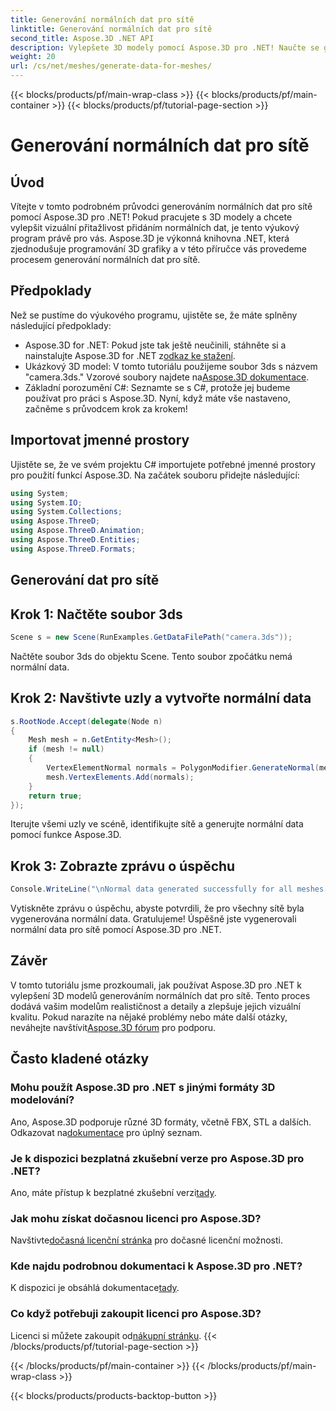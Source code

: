 ```yaml
---
title: Generování normálních dat pro sítě
linktitle: Generování normálních dat pro sítě
second_title: Aspose.3D .NET API
description: Vylepšete 3D modely pomocí Aspose.3D pro .NET! Naučte se generovat normální data pro sítě v tomto podrobném průvodci. Realismus se snoubí s jednoduchostí.
weight: 20
url: /cs/net/meshes/generate-data-for-meshes/
---
```


{{< blocks/products/pf/main-wrap-class >}}
{{< blocks/products/pf/main-container >}}
{{< blocks/products/pf/tutorial-page-section >}}

# Generování normálních dat pro sítě

## Úvod
Vítejte v tomto podrobném průvodci generováním normálních dat pro sítě pomocí Aspose.3D pro .NET! Pokud pracujete s 3D modely a chcete vylepšit vizuální přitažlivost přidáním normálních dat, je tento výukový program právě pro vás. Aspose.3D je výkonná knihovna .NET, která zjednodušuje programování 3D grafiky a v této příručce vás provedeme procesem generování normálních dat pro sítě.
## Předpoklady
Než se pustíme do výukového programu, ujistěte se, že máte splněny následující předpoklady:
-  Aspose.3D for .NET: Pokud jste tak ještě neučinili, stáhněte si a nainstalujte Aspose.3D for .NET z[odkaz ke stažení](https://releases.aspose.com/3d/net/).
-  Ukázkový 3D model: V tomto tutoriálu použijeme soubor 3ds s názvem "camera.3ds." Vzorové soubory najdete na[Aspose.3D dokumentace](https://reference.aspose.com/3d/net/).
- Základní porozumění C#: Seznamte se s C#, protože jej budeme používat pro práci s Aspose.3D.
Nyní, když máte vše nastaveno, začněme s průvodcem krok za krokem!
## Importovat jmenné prostory
Ujistěte se, že ve svém projektu C# importujete potřebné jmenné prostory pro použití funkcí Aspose.3D. Na začátek souboru přidejte následující:
```csharp
using System;
using System.IO;
using System.Collections;
using Aspose.ThreeD;
using Aspose.ThreeD.Animation;
using Aspose.ThreeD.Entities;
using Aspose.ThreeD.Formats;
```
## Generování dat pro sítě
## Krok 1: Načtěte soubor 3ds
```csharp
Scene s = new Scene(RunExamples.GetDataFilePath("camera.3ds"));
```
Načtěte soubor 3ds do objektu Scene. Tento soubor zpočátku nemá normální data.
## Krok 2: Navštivte uzly a vytvořte normální data
```csharp
s.RootNode.Accept(delegate(Node n)
{
    Mesh mesh = n.GetEntity<Mesh>();
    if (mesh != null)
    {
        VertexElementNormal normals = PolygonModifier.GenerateNormal(mesh);
        mesh.VertexElements.Add(normals);
    }
    return true;
});
```
Iterujte všemi uzly ve scéně, identifikujte sítě a generujte normální data pomocí funkce Aspose.3D.
## Krok 3: Zobrazte zprávu o úspěchu
```csharp
Console.WriteLine("\nNormal data generated successfully for all meshes.");
```
Vytiskněte zprávu o úspěchu, abyste potvrdili, že pro všechny sítě byla vygenerována normální data.
Gratulujeme! Úspěšně jste vygenerovali normální data pro sítě pomocí Aspose.3D pro .NET.
## Závěr
V tomto tutoriálu jsme prozkoumali, jak používat Aspose.3D pro .NET k vylepšení 3D modelů generováním normálních dat pro sítě. Tento proces dodává vašim modelům realističnost a detaily a zlepšuje jejich vizuální kvalitu.
 Pokud narazíte na nějaké problémy nebo máte další otázky, neváhejte navštívit[Aspose.3D fórum](https://forum.aspose.com/c/3d/18) pro podporu.
## Často kladené otázky
### Mohu použít Aspose.3D pro .NET s jinými formáty 3D modelování?
Ano, Aspose.3D podporuje různé 3D formáty, včetně FBX, STL a dalších. Odkazovat na[dokumentace](https://reference.aspose.com/3d/net/) pro úplný seznam.
### Je k dispozici bezplatná zkušební verze pro Aspose.3D pro .NET?
 Ano, máte přístup k bezplatné zkušební verzi[tady](https://releases.aspose.com/).
### Jak mohu získat dočasnou licenci pro Aspose.3D?
 Navštivte[dočasná licenční stránka](https://purchase.aspose.com/temporary-license/) pro dočasné licenční možnosti.
### Kde najdu podrobnou dokumentaci k Aspose.3D pro .NET?
 K dispozici je obsáhlá dokumentace[tady](https://reference.aspose.com/3d/net/).
### Co když potřebuji zakoupit licenci pro Aspose.3D?
 Licenci si můžete zakoupit od[nákupní stránku](https://purchase.aspose.com/buy).
{{< /blocks/products/pf/tutorial-page-section >}}

{{< /blocks/products/pf/main-container >}}
{{< /blocks/products/pf/main-wrap-class >}}

{{< blocks/products/products-backtop-button >}}
